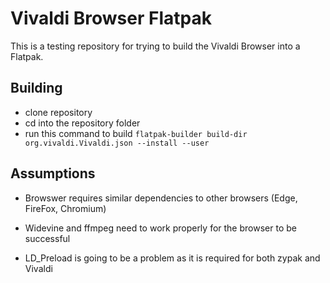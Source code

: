 # Vivaldi Browser Flatpak
This is a testing repository for trying to build the Vivaldi Browser into a Flatpak.

## Building
* clone repository
* cd into the repository folder
* run this command to build `flatpak-builder build-dir org.vivaldi.Vivaldi.json --install --user`

## Assumptions

* Browswer requires similar dependencies to other browsers (Edge, FireFox, Chromium)

* Widevine and ffmpeg need to work properly for the browser to be successful

* LD_Preload is going to be a problem as it is required for both zypak and Vivaldi
